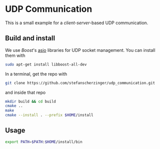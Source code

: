 # UDP Communication

This is a small example for a *client-server*-based UDP communication.


## Build and install

We use *Boost*'s [asio](https://www.boost.org/doc/libs/1_83_0/doc/html/boost_asio.html) libraries for UDP socket management.
You can install them with
```bash
sudo apt-get install libboost-all-dev
```

In a terminal, get the repo with
```bash
git clone https://github.com/stefanscherzinger/udp_communication.git
```

and inside that repo

```bash
mkdir build && cd build
cmake ..
make
cmake --install . --prefix $HOME/install
```

## Usage
```bash
export PATH=$PATH:$HOME/install/bin
```
